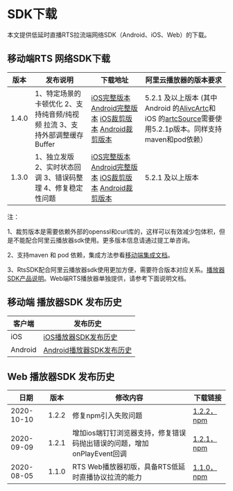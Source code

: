 SDK下载 
==========================



本文提供低延时直播RTS拉流端网络SDK（Android、iOS、Web）的下载。

移动端RTS 网络SDK下载 
-----------------------------------




|  版本   |                                       发布说明                                        |                                                                                                                                                                                                                                                                                                                          下载地址                                                                                                                                                                                                                                                                                                                          |                                                                                                                                                              阿里云播放器的版本要求                                                                                                                                                              |
|-------|-----------------------------------------------------------------------------------|--------------------------------------------------------------------------------------------------------------------------------------------------------------------------------------------------------------------------------------------------------------------------------------------------------------------------------------------------------------------------------------------------------------------------------------------------------------------------------------------------------------------------------------------------------------------------------------------------------------------------------------------------------|---------------------------------------------------------------------------------------------------------------------------------------------------------------------------------------------------------------------------------------------------------------------------------------------------------------------------------------|
| 1.4.0 | 1、特定场景的卡顿优化 2、支持纯音频/纯视频 拉流 3、支持外部调整缓存Buffer       | [iOS完整版本](https://alivc-demo-cms.alicdn.com/versionProduct/sourceCode/rts/1.4.0/iOS_rts_sdk_version1.4.0_data11.05.zip) [Android完整版本]( https://alivc-demo-cms.alicdn.com/versionProduct/sourceCode/rts/1.4.0/Android_rts_sdk_version1.4.0_data11.05.zip) [iOS裁剪版本](https://alivc-demo-cms.alicdn.com/versionProduct/sourceCode/rts/1.4.0/iOS_rts_sdk_version1.4.0_extsslcurl_data11.05.zip) [Android裁剪版本](https://alivc-demo-cms.alicdn.com/versionProduct/sourceCode/rts/1.4.0/Android_rts_sdk_version1.4.0_extsslcurl_data11.05.zip) | 5.2.1 及以上版本 (其中Android 的[AlivcArtc](https://alivc-demo-cms.alicdn.com/versionProduct/sourceCode/rts/1.4.0/AlivcArtc-5.2.1p.aar)和iOS 的[artcSource](https://alivc-demo-cms.alicdn.com/versionProduct/sourceCode/rts/1.4.0/artcSource-5.2.1p.framework.zip)需要使用5.2.1p版本。同样支持maven和pod依赖） |
| 1.3.0 | 1、独立发版 2、实时状态回调 3、错误码整理 4、修复稳定性问题 | [iOS完整版本](https://alivc-demo-cms.alicdn.com/versionProduct/sourceCode/rts/1.3.0/iOS_rts_sdk_version1.3.0_data9.29.zip) [Android完整版本](https://alivc-demo-cms.alicdn.com/versionProduct/sourceCode/rts/1.3.0/Android_rts_sdk_version1.3.0_data9.29.zip) [iOS裁剪版本](https://alivc-demo-cms.alicdn.com/versionProduct/sourceCode/rts/1.3.0/iOS_rts_sdk_version1.3.0_extsslcurl_data10.14.zip) [Android裁剪版本](https://alivc-demo-cms.alicdn.com/versionProduct/sourceCode/rts/1.3.0/Android_rts_sdk_version1.3.0_extsslcurl_data10.14.zip)    | 5.2.1 及以上版本                                                                                                                                                                                                                                                                                                                           |



注：

1、裁剪版本是需要依赖外部的openssl和curl库的，这样可以有效减少包体积，但是不能配合阿里云播放器sdk使用。更多版本信息请通过提工单咨询。

2、支持maven 和 pod 依赖，集成方法参看[移动端集成文档](/cn.zh-CN/低延时直播/移动端集成文档.md)。

3、RtsSDK配合阿里云播放器sdk使用更加方便，需要符合版本对应关系。[播放器SDK产品说明](https://help.aliyun.com/document_detail/125579.html)。Web端RTS播放器单独提供，请参考下面说明文档。

移动端 播放器SDK 发布历史 
------------------------------------



|   客户端   |                                          发布历史                                           |
|---------|-----------------------------------------------------------------------------------------|
| iOS     | [iOS播放器SDK发布历史](https://help.aliyun.com/document_detail/94428.html)     |
| Android | [Android播放器SDK发布历史](https://help.aliyun.com/document_detail/94328.html) |



Web 播放器SDK 发布历史 
------------------------------------



|     日期     |  版本   |                    修改内容                    |                                                                           下载链接                                                                            |
|------------|-------|--------------------------------------------|-----------------------------------------------------------------------------------------------------------------------------------------------------------|
| 2020-10-10 | 1.2.2 | 修复npm引入失败问题                                | [1.2.2，](https://g.alicdn.com/AliRTC/H5RTSSdk/1.2.2/aliyun-rts-sdk.js)[npm](https://www.npmjs.com/package/aliyun-rts-sdk) |
| 2020-09-09 | 1.2.1 | 增加ios端钉钉浏览器支持，修复错误码抛出错误的问题，增加onPlayEvent回调 | [1.2.1，](https://g.alicdn.com/AliRTC/H5RTSSdk/1.2.1/aliyun-rts-sdk.js)[npm](https://www.npmjs.com/package/aliyun-rts-sdk) |
| 2020-08-05 | 1.1.0 | RTS Web播放器初版，具备RTS低延时直播协议拉流的能力             | [1.1.0，](https://g.alicdn.com/AliRTC/H5RTSSdk/1.1.0/aliyun-rts-sdk.js)[npm](https://www.npmjs.com/package/aliyun-rts-sdk) |


